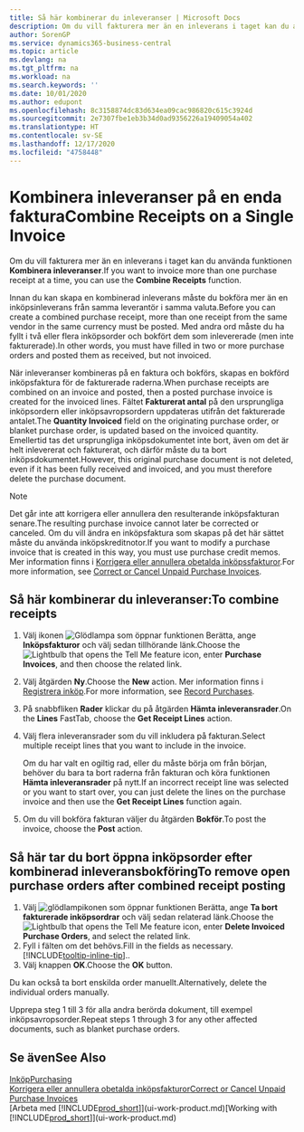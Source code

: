 ```yaml
---
title: Så här kombinerar du inleveranser | Microsoft Docs
description: Om du vill fakturera mer än en inleverans i taget kan du använda funktionen Kombinera inleveranser.
author: SorenGP
ms.service: dynamics365-business-central
ms.topic: article
ms.devlang: na
ms.tgt_pltfrm: na
ms.workload: na
ms.search.keywords: ''
ms.date: 10/01/2020
ms.author: edupont
ms.openlocfilehash: 8c3158874dc83d634ea09cac986820c615c3924d
ms.sourcegitcommit: 2e7307fbe1eb3b34d0ad9356226a19409054a402
ms.translationtype: HT
ms.contentlocale: sv-SE
ms.lasthandoff: 12/17/2020
ms.locfileid: "4758448"
---
```

# <a name="combine-receipts-on-a-single-invoice"></a><span data-ttu-id="1777b-103">Kombinera inleveranser på en enda faktura</span><span class="sxs-lookup"><span data-stu-id="1777b-103">Combine Receipts on a Single Invoice</span></span>

<span data-ttu-id="1777b-104">Om du vill fakturera mer än en inleverans i taget kan du använda funktionen **Kombinera inleveranser**.</span><span class="sxs-lookup"><span data-stu-id="1777b-104">If you want to invoice more than one purchase receipt at a time, you can use the **Combine Receipts** function.</span></span>  

<span data-ttu-id="1777b-105">Innan du kan skapa en kombinerad inleverans måste du bokföra mer än en inköpsinleverans från samma leverantör i samma valuta.</span><span class="sxs-lookup"><span data-stu-id="1777b-105">Before you can create a combined purchase receipt, more than one receipt from the same vendor in the same currency must be posted.</span></span> <span data-ttu-id="1777b-106">Med andra ord måste du ha fyllt i två eller flera inköpsorder och bokfört dem som inlevererade (men inte fakturerade).</span><span class="sxs-lookup"><span data-stu-id="1777b-106">In other words, you must have filled in two or more purchase orders and posted them as received, but not invoiced.</span></span>  

<span data-ttu-id="1777b-107">När inleveranser kombineras på en faktura och bokförs, skapas en bokförd inköpsfaktura för de fakturerade raderna.</span><span class="sxs-lookup"><span data-stu-id="1777b-107">When purchase receipts are combined on an invoice and posted, then a posted purchase invoice is created for the invoiced lines.</span></span> <span data-ttu-id="1777b-108">Fältet **Fakturerat antal** på den ursprungliga inköpsordern eller inköpsavropsordern uppdateras utifrån det fakturerade antalet.</span><span class="sxs-lookup"><span data-stu-id="1777b-108">The **Quantity Invoiced** field on the originating purchase order, or blanket purchase order, is updated based on the invoiced quantity.</span></span> <span data-ttu-id="1777b-109">Emellertid tas det ursprungliga inköpsdokumentet inte bort, även om det är helt inlevererat och fakturerat, och därför måste du ta bort inköpsdokumentet.</span><span class="sxs-lookup"><span data-stu-id="1777b-109">However, this original purchase document is not deleted, even if it has been fully received and invoiced, and you must therefore delete the purchase document.</span></span>  

> [!NOTE]
> <span data-ttu-id="1777b-110">Det går inte att korrigera eller annullera den resulterande inköpsfakturan senare.</span><span class="sxs-lookup"><span data-stu-id="1777b-110">The resulting purchase invoice cannot later be corrected or canceled.</span></span> <span data-ttu-id="1777b-111">Om du vill ändra en inköpsfaktura som skapas på det här sättet måste du använda inköpskreditnotor.</span><span class="sxs-lookup"><span data-stu-id="1777b-111">If you want to modify a purchase invoice that is created in this way, you must use purchase credit memos.</span></span> <span data-ttu-id="1777b-112">Mer information finns i [Korrigera eller annullera obetalda inköpssfakturor](purchasing-how-correct-cancel-unpaid-purchase-invoices.md).</span><span class="sxs-lookup"><span data-stu-id="1777b-112">For more information, see [Correct or Cancel Unpaid Purchase Invoices](purchasing-how-correct-cancel-unpaid-purchase-invoices.md).</span></span>

## <a name="to-combine-receipts"></a><span data-ttu-id="1777b-113">Så här kombinerar du inleveranser:</span><span class="sxs-lookup"><span data-stu-id="1777b-113">To combine receipts</span></span>

1. <span data-ttu-id="1777b-114">Välj ikonen ![Glödlampa som öppnar funktionen Berätta](media/ui-search/search_small.png "Berätta vad du vill göra"), ange **Inköpsfakturor** och välj sedan tillhörande länk.</span><span class="sxs-lookup"><span data-stu-id="1777b-114">Choose the ![Lightbulb that opens the Tell Me feature](media/ui-search/search_small.png "Tell me what you want to do") icon, enter **Purchase Invoices**, and then choose the related link.</span></span>  
2. <span data-ttu-id="1777b-115">Välj åtgärden **Ny**.</span><span class="sxs-lookup"><span data-stu-id="1777b-115">Choose the **New** action.</span></span> <span data-ttu-id="1777b-116">Mer information finns i [Registrera inköp](purchasing-how-record-purchases.md).</span><span class="sxs-lookup"><span data-stu-id="1777b-116">For more information, see [Record Purchases](purchasing-how-record-purchases.md).</span></span>  
3. <span data-ttu-id="1777b-117">På snabbfliken **Rader** klickar du på åtgärden **Hämta inleveransrader**.</span><span class="sxs-lookup"><span data-stu-id="1777b-117">On the **Lines** FastTab, choose the **Get Receipt Lines** action.</span></span>  
4. <span data-ttu-id="1777b-118">Välj flera inleveransrader som du vill inkludera på fakturan.</span><span class="sxs-lookup"><span data-stu-id="1777b-118">Select multiple receipt lines that you want to include in the invoice.</span></span>  

    <span data-ttu-id="1777b-119">Om du har valt en ogiltig rad, eller du måste börja om från början, behöver du bara ta bort raderna från fakturan och köra funktionen **Hämta inleveransrader** på nytt.</span><span class="sxs-lookup"><span data-stu-id="1777b-119">If an incorrect receipt line was selected or you want to start over, you can just delete the lines on the purchase invoice and then use the **Get Receipt Lines** function again.</span></span>  
5. <span data-ttu-id="1777b-120">Om du vill bokföra fakturan väljer du åtgärden **Bokför**.</span><span class="sxs-lookup"><span data-stu-id="1777b-120">To post the invoice, choose the **Post** action.</span></span>  

## <a name="to-remove-open-purchase-orders-after-combined-receipt-posting"></a><span data-ttu-id="1777b-121">Så här tar du bort öppna inköpsorder efter kombinerad inleveransbokföring</span><span class="sxs-lookup"><span data-stu-id="1777b-121">To remove open purchase orders after combined receipt posting</span></span>

1. <span data-ttu-id="1777b-122">Välj ![glödlampikonen som öppnar funktionen Berätta](media/ui-search/search_small.png "Berätta vad du vill göra"), ange **Ta bort fakturerade inköpsordrar** och välj sedan relaterad länk.</span><span class="sxs-lookup"><span data-stu-id="1777b-122">Choose the ![Lightbulb that opens the Tell Me feature](media/ui-search/search_small.png "Tell me what you want to do") icon, enter **Delete Invoiced Purchase Orders**, and select the related link.</span></span>  
2. <span data-ttu-id="1777b-123">Fyll i fälten om det behövs.</span><span class="sxs-lookup"><span data-stu-id="1777b-123">Fill in the fields as necessary.</span></span> [!INCLUDE[tooltip-inline-tip](includes/tooltip-inline-tip_md.md)]<span data-ttu-id="1777b-124">.</span><span class="sxs-lookup"><span data-stu-id="1777b-124">.</span></span>
3. <span data-ttu-id="1777b-125">Välj knappen **OK**.</span><span class="sxs-lookup"><span data-stu-id="1777b-125">Choose the **OK** button.</span></span>  

<span data-ttu-id="1777b-126">Du kan också ta bort enskilda order manuellt.</span><span class="sxs-lookup"><span data-stu-id="1777b-126">Alternatively, delete the individual orders manually.</span></span>

<span data-ttu-id="1777b-127">Upprepa steg 1 till 3 för alla andra berörda dokument, till exempel inköpsavropsorder.</span><span class="sxs-lookup"><span data-stu-id="1777b-127">Repeat steps 1 through 3 for any other affected documents, such as blanket purchase orders.</span></span>

## <a name="see-also"></a><span data-ttu-id="1777b-128">Se även</span><span class="sxs-lookup"><span data-stu-id="1777b-128">See Also</span></span>

[<span data-ttu-id="1777b-129">Inköp</span><span class="sxs-lookup"><span data-stu-id="1777b-129">Purchasing</span></span>](purchasing-manage-purchasing.md)  
[<span data-ttu-id="1777b-130">Korrigera eller annullera obetalda inköpsfakturor</span><span class="sxs-lookup"><span data-stu-id="1777b-130">Correct or Cancel Unpaid Purchase Invoices</span></span>](purchasing-how-correct-cancel-unpaid-purchase-invoices.md)  
<span data-ttu-id="1777b-131">[Arbeta med [!INCLUDE[prod_short](includes/prod_short.md)]](ui-work-product.md)</span><span class="sxs-lookup"><span data-stu-id="1777b-131">[Working with [!INCLUDE[prod_short](includes/prod_short.md)]](ui-work-product.md)</span></span>  
